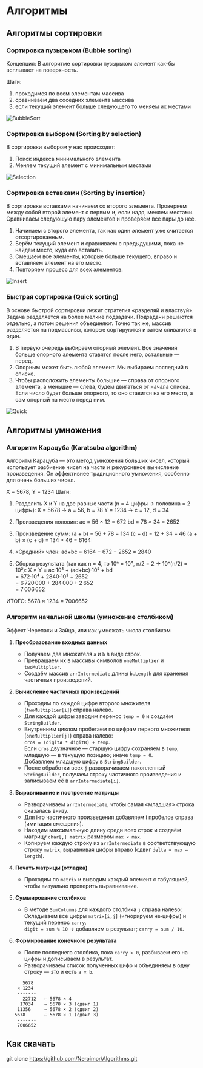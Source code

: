 # Алгоритмы

## Алгоритмы сортировки

### Сортировка пузырьком (Bubble sorting)

Концепция: В алгоритме сортировки пузырьком элемент как-бы всплывает на поверхность.

Шаги:
1) проходимся по всем элементам массива
2) сравниваем два соседних элемента массива
3) если текущий элемент больше следующего то меняем их местами

![BubbleSort](https://github.com/user-attachments/assets/b69bbc0e-a1a0-4423-ad72-c39896c630d5)


### Сортировка выбором (Sorting by selection)

В сортировки выбором у нас происходят:
1) Поиск индекса минимального элемента
2) Меняем текущий элемент с минимальным местами


![Selection](https://github.com/user-attachments/assets/e8bfe643-193c-4175-ad0c-eda6037548ef)


### Сортировка вставками (Sorting by insertion)

В сортировке вставками начинаем со второго элемента. Проверяем между собой второй элемент с первым и, если надо, меняем местами. Сравниваем следующую пару элементов и проверяем все пары до нее.

1) Начинаем с второго элемента, так как один элемент уже считается отсортированным. 
2) Берём текущий элемент и сравниваем с предыдущими, пока не найдём место, куда его вставить.
3) Смещаем все элементы, которые больше текущего, вправо и вставляем элемент на его место.
4) Повторяем процесс для всех элементов.

![Insert](https://github.com/user-attachments/assets/5fbab5ee-1094-4080-b30e-129b007e66be)

### Быстрая сортировка (Quick sorting)
В основе быстрой сортировки лежит стратегия «разделяй и властвуй». Задача разделяется на более мелкие подзадачи. Подзадачи решаются отдельно, а потом решения объединяют. Точно так же, массив разделяется на подмассивы, которые сортируются и затем сливаются в один.

1) В первую очередь выбираем опорный элемент. Все значения больше опорного элемента ставятся после него, остальные — перед.
2) Опорным может быть любой элемент. Мы выбираем последний в списке.
3) Чтобы расположить элементы большие — справа от опорного элемента, а меньшие — слева, будем двигаться от начала списка. Если число будет больше опорного, то оно ставится на его место, а сам опорный на место перед ним.

![Quick](https://github.com/user-attachments/assets/6d1d9623-28bb-450b-a14e-d4c14c6ed7f2)




## Алгоритмы умножения


### Алгоритм Карацуба (Karatsuba algorithm)

Алгоритм Карацуба — это метод умножения больших чисел, который использует разбиение чисел на части и рекурсивное вычисление произведения. Он эффективнее традиционного умножения, особенно для очень больших чисел.

X = 5678, Y = 1234
Шаги: 
1) Разделить X и Y на две равные части (n = 4 цифры → половина = 2 цифры):
   X = 5678  →  a = 56, b = 78
   Y = 1234  →  c = 12, d = 34

2) Произведения половин:
   ac = 56 × 12 = 672
   bd = 78 × 34 = 2652

3) Произведение сумм:
   (a + b) = 56 + 78 = 134
   (c + d) = 12 + 34 = 46
   (a + b) × (c + d) = 134 × 46 = 6164

4) «Средний» член:
   ad+bc = 6164 − 672 − 2652 = 2840

5) Сборка результата (так как n = 4, то 10ⁿ = 10⁴, n/2 = 2 → 10^(n/2) = 10²):
   X × Y = ac·10⁴ + (ad+bc)·10² + bd  
         = 672·10⁴ + 2840·10² + 2652  
         = 6 720 000 + 284 000 + 2 652  
         = 7 006 652

ИТОГО: 5678 × 1234 = 7006652


### Алгоритм начальной школы (умножение столбиком)

Эффект Черепахи и Зайца, или как умножать числа столбиком

1. **Преобразование входных данных**  
   - Получаем два множителя `a` и `b` в виде строк.  
   - Превращаем их в массивы символов `oneMultiplier` и `twoMultiplier`.  
   - Создаём массив `arrIntermediate` длины `b.Length` для хранения частичных произведений.

2. **Вычисление частичных произведений**  
   - Проходим по каждой цифре второго множителя (`twoMultiplier[i]`) справа налево.  
   - Для каждой цифры заводим перенос `temp = 0` и создаём `StringBuilder`.  
   - Внутренним циклом пробегаем по цифрам первого множителя (`oneMultiplier[j]`) справа налево:  
      `cros = (digitA * digitB) + temp`.  
      Если `cros` двузначное — старшую цифру сохраняем в `temp`, младшую — в текущую позицию; иначе `temp = 0`.  
      Добавляем младшую цифру в `StringBuilder`.  
   - После обработки всех `j` разворачиваем накопленный `StringBuilder`, получаем строку частичного произведения и записываем её в `arrIntermediate[i]`.

3. **Выравнивание и построение матрицы**  
   - Разворачиваем `arrIntermediate`, чтобы самая «младшая» строка оказалась внизу.  
   - Для i‑го частичного произведения добавляем i пробелов справа (имитация смещения).  
   - Находим максимальную длину среди всех строк и создаём матрицу `char[,] matrix` размером `max × max`.  
   - Копируем каждую строку из `arrIntermediate` в соответствующую строку `matrix`, выравнивая цифры вправо (сдвиг `delta = max – length`).

4. **Печать матрицы (отладка)**  
   - Проходим по `matrix` и выводим каждый элемент с табуляцией, чтобы визуально проверить выравнивание.

5. **Суммирование столбиков**  
   - В методе `SumColumns` для каждого столбика `j` справа налево:  
      Складываем все цифры `matrix[i,j]` (игнорируем не‑цифры) и текущий перенос `carry`.  
      `digit = sum % 10` → добавляем в результат; `carry = sum / 10`.

6. **Формирование конечного результата**  
   - После последнего столбика, пока `carry > 0`, разбиваем его на цифры и дописываем в результат.  
   - Разворачиваем список полученных цифр и объединяем в одну строку — это и есть `a × b`.

```
      5678
    × 1234
    -------
      22712   ← 5678 × 4
     17034    ← 5678 × 3 (сдвиг 1)
    11356     ← 5678 × 2 (сдвиг 2)
   5678       ← 5678 × 1 (сдвиг 3)
    -------
    7006652
```


## Как скачать

git clone https://github.com/Neroimor/Algorithms.git


